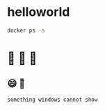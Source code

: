 # helloworld

```bash 
docker ps -a
```

# :couple: :1st_place_medal: :baby:
## :smile: :bear:
```bash
something windows cannot show
```
